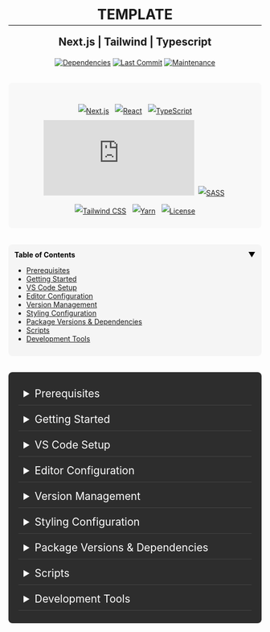<div style="text-align: center; margin-bottom: 2rem;">
<h1 style="margin: 0; padding-bottom: 4px; border-bottom: 1px solid black;">TEMPLATE</h1>
<h2 style="color: dark-grey; margin: 20px 0;">Next.js | Tailwind | Typescript</h2>

[![Dependencies](https://img.shields.io/badge/dependencies-up%20to%20date-brightgreen.svg?style=flat)](package.json) [![Last Commit](https://img.shields.io/github/last-commit/CFsylvester/next.js-tailwind-typescript-TEMPLATE?style=flat&color=brightgreen)](https://github.com/clairesylvester/storyblok-video-compressor/commits) [![Maintenance](https://img.shields.io/badge/Maintained-yes-brightgreen.svg?style=flat)](https://github.com/CFsylvester/next.js-tailwind-typescript-TEMPLATE/graphs/commit-activity)

</div>

<div class="header-badges" style="background-color: #f8f8f8; padding: 1.5rem 1rem 2px 1rem; border-radius: 8px; margin-bottom: 2rem; text-align: center;">

[![Next.js](https://img.shields.io/badge/Next.js-15.3.1-0070F3?style=flat&logo=next.js)](https://nextjs.org/) [![React](https://img.shields.io/badge/React-19.0.0-0070F3?style=flat&logo=react)](https://reactjs.org/) [![TypeScript](https://img.shields.io/badge/TypeScript-5.x-0070F3?style=flat&logo=typescript)](https://www.typescriptlang.org/) [![Node](https://img.shields.io/badge/Node->=20.0.0-61DAFB?style=flat&logo=node.js)](https://nodejs.org/) [![SASS](https://img.shields.io/badge/SASS-1.69.5-CC6699?style=flat&logo=sass)](https://sass-lang.com/) [![Tailwind CSS](https://img.shields.io/badge/Tailwind-3.3.0-CC6699?style=flat&logo=tailwind-css)](https://tailwindcss.com/) [![Yarn](https://img.shields.io/badge/Yarn-1.22.22-F7740D?style=flat&logo=yarn)](https://yarnpkg.com/) [![License](https://img.shields.io/badge/License-MIT-666666?style=flat)](https://opensource.org/licenses/MIT)

</div>

<details open style="background-color: #f5f5f5; padding: 12px; border-radius: 8px; margin-bottom: 2rem;">
<summary style="cursor: pointer; display: flex; justify-content: space-between; align-items: center; color: #000000; font-weight: bold;">Table of Contents<span style="margin-left: 1rem;">▼</span></summary>

- [Prerequisites](#prerequisites)
- [Getting Started](#getting-started)
- [VS Code Setup](#vs-code-setup)
- [Editor Configuration](#editor-configuration)
- [Version Management](#version-management)
- [Styling Configuration](#styling-configuration)
- [Package Versions & Dependencies](#package-versions)
- [Scripts](#scripts)
- [Development Tools](#development-tools)

</details>

<div style="background-color: #2d2d2d; padding: 20px; border-radius: 8px; color: #ffffff;">

<details id="prerequisites">
<summary style="cursor: pointer; padding: 10px; margin-bottom: 5px; border-bottom: 1px solid #444; font-size: 1.5em;">Prerequisites</summary>

[![Node.js](https://img.shields.io/badge/Node.js->=20.0.0-61DAFB?style=flat&logo=node.js)](https://nodejs.org/)
[![Yarn](https://img.shields.io/badge/Yarn->=1.22.0-F7740D?style=flat&logo=yarn)](https://yarnpkg.com/)
[![VS Code](https://img.shields.io/badge/Editor-VS%20Code-666666?style=flat&logo=visual-studio-code)](https://code.visualstudio.com/)

</details>

<details id="getting-started">
<summary style="cursor: pointer; padding: 10px; margin-bottom: 5px; border-bottom: 1px solid #444; font-size: 1.5em;">Getting Started</summary>

1. Clone the repository:

```bash
git clone [your-repo-url]
cd [your-repo-name]
```

2. Set up Node.js version:

```bash
# Set Node.js version (if using nvm)
nvm use
```

3. Install dependencies:

```bash
yarn install
```

4. Run the development server:

```bash
yarn dev
```

Open [http://localhost:3000](http://localhost:3000) with your browser to see the result.

</details>

<details id="vs-code-extensions">
<summary style="cursor: pointer; padding: 10px; margin-bottom: 5px; border-bottom: 1px solid #444; font-size: 1.5em;">VS Code Setup</summary>

When you first open this project in VS Code, you'll automatically be prompted to install the recommended extensions in the bottom right corner. You can also install all recommended extensions at once:

1. Open the Command Palette `Cmd/Ctrl + Shift + P`
2. Type "Show Recommended Extensions"
3. Click "Install Workspace Recommended Extensions" (the cloud icon in the top right)

### Required Extensions {style="color: #ffffff;"}

- [Prettier - Code formatter](https://marketplace.visualstudio.com/items?itemName=esbenp.prettier-vscode) - Code formatting
- [ESLint](https://marketplace.visualstudio.com/items?itemName=dbaeumer.vscode-eslint) - JavaScript/TypeScript linting
- [Tailwind CSS IntelliSense](https://marketplace.visualstudio.com/items?itemName=bradlc.vscode-tailwindcss) - Intelligent Tailwind CSS tooling

### Additional Recommended Extensions {style="color: #ffffff;"}

- [PostCSS Language Support](https://marketplace.visualstudio.com/items?itemName=csstools.postcss) - Modern CSS syntax highlighting
- [Auto Rename Tag](https://marketplace.visualstudio.com/items?itemName=formulahendry.auto-rename-tag) - Automatically rename paired HTML/JSX tags
- [Path Intellisense](https://marketplace.visualstudio.com/items?itemName=christian-kohler.path-intellisense) - Autocomplete filenames
- [npm Intellisense](https://marketplace.visualstudio.com/items?itemName=christian-kohler.npm-intellisense) - Autocomplete npm modules
- [TypeScript Next](https://marketplace.visualstudio.com/items?itemName=ms-vscode.vscode-typescript-next) - Latest TypeScript features

These extensions are automatically suggested through the `.vscode/extensions.json` configuration:

```json
{
  "recommendations": [
    "esbenp.prettier-vscode",
    "dbaeumer.vscode-eslint",
    "bradlc.vscode-tailwindcss",
    "csstools.postcss",
    "formulahendry.auto-rename-tag",
    "christian-kohler.path-intellisense",
    "christian-kohler.npm-intellisense",
    "ms-vscode.vscode-typescript-next"
  ]
}
```

</details>

<details id="editor-configuration">
<summary style="cursor: pointer; padding: 10px; margin-bottom: 5px; border-bottom: 1px solid #444; font-size: 1.5em;">Editor Configuration</summary>

This project includes a `.vscode` folder with shared settings for VS Code users. These settings will:

- Set Prettier as the default formatter
- Enable format on save
- Enable ESLint auto-fix on save
- Require a Prettier config file to be present
- Enable enhanced Tailwind CSS IntelliSense features

To maintain consistent code style across your team:

1. Use Visual Studio Code
2. Install the recommended extensions (Prettier and ESLint)
3. The project's `.vscode/settings.json` will automatically:
   ```json
   {
     "editor.defaultFormatter": "esbenp.prettier-vscode",
     "editor.formatOnSave": true,
     "editor.codeActionsOnSave": {
       "source.fixAll.eslint": "explicit"
     },
     "prettier.requireConfig": true,
     "editor.quickSuggestions": {
       "strings": true
     },
     "tailwindCSS.includeLanguages": {
       "typescript": "javascript",
       "typescriptreact": "javascript"
     },
     "tailwindCSS.classAttributes": ["class", "className", "ngClass", "containerClassName"],
     "css.validate": false,
     "tailwindCSS.validate": true,
     "editor.inlineSuggest.enabled": true
   }
   ```

These settings ensure that:

- All code is automatically formatted on save using **Prettier** {style="color: #ffffff;"}
- ESLint problems are automatically fixed when possible
- The project's **Prettier** configuration is always used {style="color: #ffffff;"}
- **Tailwind CSS IntelliSense** provides: {style="color: #ffffff;"}
  - **Intelligent CSS class completion** {style="color: #ffffff;"}
  - **Syntax highlighting** for Tailwind classes {style="color: #ffffff;"}
  - **CSS class suggestions** in template strings {style="color: #ffffff;"}
  - **Proper validation** of Tailwind classes {style="color: #ffffff;"}
  - Support for **custom class attributes** {style="color: #ffffff;"}
  - **Quick suggestions** in JSX/TSX files {style="color: #ffffff;"}

</details>

<details id="version-management">
<summary style="cursor: pointer; padding: 10px; margin-bottom: 5px; border-bottom: 1px solid #444; font-size: 1.5em;">Version Management</summary>

This project uses:

- `.nvmrc` for Node.js version management (currently set to v20)
- `engines` in package.json to enforce Node.js (>=20.0.0) and Yarn (>=1.22.0) versions
- `packageManager` field in package.json to specify exact Yarn version (1.22.22)

### Node.js Version {style="color: #ffffff;"}

To automatically use the correct Node.js version:

- Run `nvm use` in the project directory

### Yarn Version {style="color: #ffffff;"}

The project is configured to use Yarn 1.22.22. When you run `yarn install`, it will verify that you're using a compatible version of Yarn. If you have an incompatible version, Yarn will show an error message indicating which version you need to use.

</details>

<details id="styling-configuration">
<summary style="cursor: pointer; padding: 10px; margin-bottom: 5px; border-bottom: 1px solid #444; font-size: 1.5em;">Styling Configuration</summary>

Core styling configuration files:

- [tailwind.config.js](https://github.com/CFsylvester/next.js-tailwind-typescript-TEMPLATE/blob/main/tailwind.config.js) - Configuration including:

  - Custom breakpoints
  - Color palette
  - Custom shadows
  - Screen sizes

- [src/styles/globals.scss](https://github.com/CFsylvester/next.js-tailwind-typescript-TEMPLATE/blob/main/src/styles/globals.scss) - Global styles including:
  - Grid layout system
  - Base styles
  - Tailwind imports

</details>

<details id="package-versions--dependencies">
<summary style="cursor: pointer; padding: 10px; margin-bottom: 5px; border-bottom: 1px solid #444; font-size: 1.5em;">Package Versions & Dependencies</summary>

### Core Technologies {style="color: #ffffff;"}

- ![Next.js](https://img.shields.io/badge/Next.js-15.3.1-0070F3?style=flat&logo=next.js) - React framework for production-grade applications
- ![React](https://img.shields.io/badge/React-19.0.0-0070F3?style=flat&logo=react) - JavaScript library for building user interfaces
- ![TypeScript](https://img.shields.io/badge/TypeScript-5.x-0070F3?style=flat&logo=typescript) - Adds static typing to JavaScript
- ![Node.js](https://img.shields.io/badge/Node.js-20.0.0-61DAFB?style=flat&logo=node.js) - JavaScript runtime
- ![Tailwind CSS](https://img.shields.io/badge/Tailwind-3.3.0-CC6699?style=flat&logo=tailwind-css) - Utility-first CSS framework
- ![SASS](https://img.shields.io/badge/SASS-1.69.5-CC6699?style=flat&logo=sass) - CSS preprocessor for enhanced styling
- ![PostCSS](https://img.shields.io/badge/PostCSS-8.4.21-CC6699?style=flat&logo=postcss) - CSS transformation tool
- ![Webpack](https://img.shields.io/badge/Webpack-5-8DD6F9?style=flat&logo=webpack) - Module bundler (built into Next.js)

### Styling & UI {style="color: #ffffff;"}

![Autoprefixer](https://img.shields.io/badge/Autoprefixer-10.4.14-CC6699?style=flat&logo=autoprefixer) - Automatically adds vendor prefixes to CSS rules

### Development Tools {style="color: #ffffff;"}

![ESLint](https://img.shields.io/badge/ESLint-v9-13BB5F?style=flat&logo=eslint) - Linting utility for JavaScript and TypeScript

- ![Next ESLint](https://img.shields.io/badge/ESLint--Next-15.3.1-13BB5F?style=flat&logo=next.js) - Next.js specific ESLint rules
- ![Prettier ESLint](https://img.shields.io/badge/ESLint--Prettier-10.1.2-13BB5F?style=flat&logo=prettier) - Disables ESLint rules that conflict with Prettier

![Prettier](https://img.shields.io/badge/Prettier-v3.0.3-13BB5F?style=flat&logo=prettier) - Code formatter for consistent code style

### Type Definitions {style="color: #ffffff;"}

![Node Types](https://img.shields.io/badge/@types/node-22.15.3-61DAFB?style=flat&logo=node.js) - TypeScript definitions for Node.js
![React Types](https://img.shields.io/badge/@types/react-19-0070F3?style=flat&logo=react) - TypeScript definitions for React
![React DOM Types](https://img.shields.io/badge/@types/react--dom-19-0070F3?style=flat&logo=react) - TypeScript definitions for React DOM

</details>

<details id="scripts">
<summary style="cursor: pointer; padding: 10px; margin-bottom: 5px; border-bottom: 1px solid #444; font-size: 1.5em;">Scripts</summary>

- `yarn dev` - Run development server
- `yarn build` - Build for production
- `yarn start` - Start production server
- `yarn lint` - Run ESLint
- `yarn lint:fix` - Fix ESLint errors
- `yarn format` - Format code with Prettier
- `yarn check-format` - Check code formatting

</details>

<details id="development-tools">
<summary style="cursor: pointer; padding: 10px; margin-bottom: 5px; border-bottom: 1px solid #444; font-size: 1.5em;">Development Tools</summary>

- <a href="#grid-system-visualization" style="text-decoration: underline;">Grid System</a>
- <a href="#component-structure" style="text-decoration: underline;">Component Structure</a>
- <a href="#breakpoints-configuration" style="text-decoration: underline;">Breakpoints Configuration</a>
- <a href="#grid-configuration" style="text-decoration: underline;">Grid Config</a>
- <a href="#grid-toggle-component" style="text-decoration: underline;">Grid Components</a>

</details>

</div>

<style>
.accordion details {
  margin-bottom: 10px;
}

.accordion summary {
  font-weight: bold;
  font-size: 1.5em;
}

.accordion summary:hover {
  background-color: #3d3d3d;
}

.accordion details[open] summary {
  border-bottom: 1px solid #444;
  margin-bottom: 15px;
}

.accordion details[open] {
  padding-bottom: 20px;
  border-bottom: 1px solid #444;
}

.accordion a {
  color: #ffffff;
  text-decoration: underline;
}

.accordion h2 {
  font-size: 1.5em;
  margin-top: 24px;
  margin-bottom: 16px;
  color: #ffffff;
}

.accordion h3 {
  font-size: 1.1em;
  margin-top: 20px;
  margin-bottom: 10px;
  color: #ffffff;
}

h1, h2 {
  text-align: center;
}

.header-badges {
  line-height: 2;
}

.header-badges img {
  margin: 0.25rem;
}
</style>
